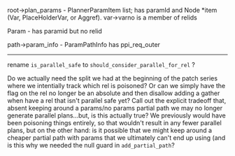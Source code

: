 root->plan_params -  PlannerParamItem list; has paramId and Node *item (Var, PlaceHolderVar, or Aggref). var->varno is a member of relids

Param - has paramid but no relid

path->param_info - ParamPathInfo has ppi_req_outer


----


rename `is_parallel_safe` to `should_consider_parallel_for_rel` ?

Do we actually need the split we had at the beginning of the patch series where we intentially track which rel is poisoned?
Or can we simply have the flag on the rel no longer be an absolute and then disallow adding a gather when have a rel that isn't parallel safe yet?
Call out the explicit tradeoff that, absent keeping around a params/no params partial path we may no longer generate parallel plans...but, is this actually true? We previously would have been poisoning things entirely, so that wouldn't result in any fewer parallel plans, but on the other hand: is it possible that we might keep around a cheaper partial path with params that we ultimately can't end up using (and is this why we needed the null guard in `add_partial_path`?
